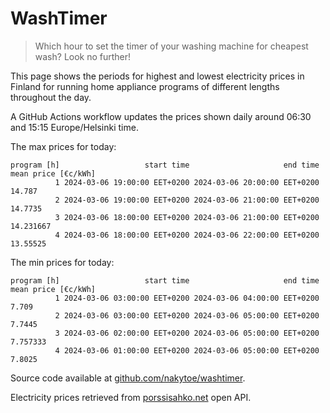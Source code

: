 
# WashTimer

> Which hour to set the timer of your washing machine for cheapest wash? Look no further!

This page shows the periods for highest and lowest electricity prices in Finland 
for running home appliance programs of different lengths throughout the day. 

A GitHub Actions workflow updates the prices shown daily around 06:30 and 15:15 Europe/Helsinki time.

The max prices for today:

	program [h]                   start time                     end time mean price [€c/kWh]
	          1 2024-03-06 19:00:00 EET+0200 2024-03-06 20:00:00 EET+0200              14.787
	          2 2024-03-06 19:00:00 EET+0200 2024-03-06 21:00:00 EET+0200             14.7735
	          3 2024-03-06 18:00:00 EET+0200 2024-03-06 21:00:00 EET+0200           14.231667
	          4 2024-03-06 18:00:00 EET+0200 2024-03-06 22:00:00 EET+0200            13.55525

The min prices for today:

	program [h]                   start time                     end time mean price [€c/kWh]
	          1 2024-03-06 03:00:00 EET+0200 2024-03-06 04:00:00 EET+0200               7.709
	          2 2024-03-06 03:00:00 EET+0200 2024-03-06 05:00:00 EET+0200              7.7445
	          3 2024-03-06 02:00:00 EET+0200 2024-03-06 05:00:00 EET+0200            7.757333
	          4 2024-03-06 01:00:00 EET+0200 2024-03-06 05:00:00 EET+0200              7.8025


Source code available at [github.com/nakytoe/washtimer](https://github.com/nakytoe/washtimer).

Electricity prices retrieved from [porssisahko.net](https://porssisahko.net/api) open API.
